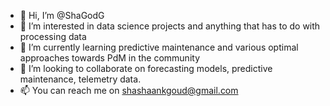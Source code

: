 - 👋 Hi, I’m @ShaGodG
- 👀 I’m interested in data science projects and anything that has to do with processing data
- 🌱 I’m currently learning predictive maintenance and various optimal approaches towards PdM in the community
- 💞️ I’m looking to collaborate on forecasting models, predictive maintenance, telemetry data.
- 📫 You can reach me on shashaankgoud@gmail.com

<!---
ShaGodG/ShaGodG is a ✨ special ✨ repository because its `README.md` (this file) appears on your GitHub profile.
You can click the Preview link to take a look at your changes.
--->

